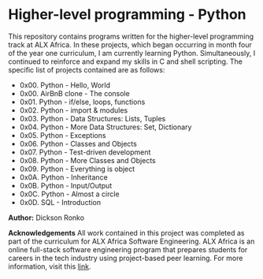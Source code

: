 # Higher-level programming - Python

This repository contains programs written for the higher-level programming track at ALX Africa. In these projects, which began occurring in month four of the year one curriculum, I am currently learning Python. Simultaneously, I continued to reinforce and expand my skills in C and shell scripting. The specific list of projects contained are as follows:

- 0x00. Python - Hello, World
- 0x00. AirBnB clone - The console
- 0x01. Python - if/else, loops, functions
- 0x02. Python - import & modules
- 0x03. Python - Data Structures: Lists, Tuples
- 0x04. Python - More Data Structures: Set, Dictionary
- 0x05. Python - Exceptions
- 0x06. Python - Classes and Objects
- 0x07. Python - Test-driven development
- 0x08. Python - More Classes and Objects
- 0x09. Python - Everything is object
- 0x0A. Python - Inheritance
- 0x0B. Python - Input/Output
- 0x0C. Python - Almost a circle
- 0x0D. SQL - Introduction

**Author:**
Dickson Ronko

**Acknowledgements**
All work contained in this project was completed as part of the curriculum for ALX Africa Software Engineering. ALX Africa is an online full-stack software engineering program that prepares students for careers in the tech industry using project-based peer learning. For more information, visit this [link](#).


